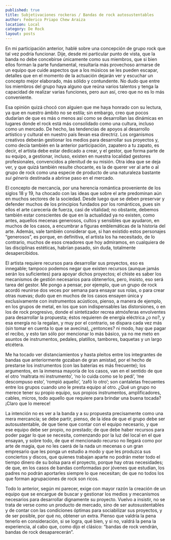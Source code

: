 ```yaml
---
published: true
title: Subjetivaciones rockeras / Bandas de rock autosustentables
author: Federico Priapo Chew Araiza
location: Local
category: De Rock
layout: posts
---
```


En mi participación anterior, hablé sobre una concepción de grupo rock que tal vez podría funcionar. Dije, desde mi particular punto de vista, que la banda no debe concebirse únicamente como sus miembros, que si bien ellos forman la parte fundamental, resultaría más provechoso armarse de un equipo que cuide aspectos que a los músicos se les pueden escapar, detalles que en el momento de la actuación dejarán ver y escuchar un concepto mejor elaborado, más sólido y contundente. No dudo que entre los miembros del grupo haya alguno que reúna varios talentos y tenga la capacidad de realizar varias funciones, pero aun así, creo que no es lo más conveniente.

Esa opinión quizá chocó con alguien que me haya honrado con su lectura, ya que en nuestro ámbito no se estila; sin embargo, creo que pocos dudarían de que es más o menos así como se desarrollan las dinámicas en lugares donde el rock está más consolidado como una cultura, incluso como un mercado. De hecho, las tendencias de apoyos al desarrollo artístico y cultural en nuestro país llevan esa directriz. Los organismos creativos deberán gestionar los medios para desarrollar sus proyectos y, como decía también en la anterior participación, zapatero a tu zapato, es decir, el artista debe estar dedicado a crear, y el gestor, que forma parte de su equipo, a gestionar, incluso, existen en nuestra localidad gestores profesionales, convencidos a plenitud de su misión. Otra idea que se deja ver, y que quizá también resulte chocante, es la de querer ver al arte o al grupo de rock como una especie de producto de una naturaleza bastante _sui géneris_ destinada a abrirse paso en el mercado.

El concepto de mercancía, por una herencia romántica proveniente de los siglos 18 y 19, ha chocado con las ideas que sobre el arte predominan aún en muchos sectores de la sociedad. Desde luego que se deben preservar y defender muchos de los principios fundados por los románticos, pues sin ellos el arte carecería de fuerza, casi de vitalidad; no obstante, debemos también estar conscientes de que en la actualidad ya no existen, como antes, aquellos mecenas generosos, cultos y sensibles que ayudaron, en muchos de los casos, a encumbrar a figuras emblemáticas de la historia del arte. Además, vale también considerar que, si han existido estos personajes “generosos”, es porque, en definitiva, el artista los ha necesitado, de lo contrario, muchos de esos creadores que hoy admiramos, en cualquiera de las disciplinas estéticas, habrían pasado, sin duda, totalmente desapercibidos.

El artista requiere recursos para desarrollar sus proyectos, eso es innegable; tampoco podemos negar que existen recursos (aunque jamás serán los suficientes) para apoyar dichos proyectos; el chiste es saber los mecanismos de gestión necesarios para obtenerlos, pero, insisto, eso será tarea del gestor. Me pongo a pensar, por ejemplo, que un grupo de rock acordó reunirse dos veces por semana para ensayar sus rolas, o para crear otras nuevas; dudo que en muchos de los casos ensayen única y exclusivamente con instrumentos acústicos, pienso, a manera de ejemplo, en los grupos de metal, en los que son indispensables las distorsiones, o en los de rock progresivo, donde el sintetizador recrea atmósferas envolventes para desarrollar la propuesta; éstos requieren de energía eléctrica ¿o no?, y esa energía no la regalan, y muy por el contrario, se dispara cada vez más (sin tomar en cuenta lo que se avecina), ¿entonces? ni modo, hay que pagar el recibo, y esto tan sólo por mencionar lo más básico, ya no me meto en asuntos de instrumentos, pedales, platillos, tambores, baquetas y un largo etcétera.

Me ha tocado ver distanciamientos y hasta pleitos entre los integrantes de bandas que anteriormente gozaban de gran amistad, por el hecho de prestarse los instrumentos (con las baterías es más frecuente); los argumentos, en la inmensa mayoría de los casos, van en el sentido de que el otro ‘maltrata mi instrumento’, ‘no lo cuida como se lo pedí’, ‘me descompuso esto’, ‘rompió aquello’, ‘zafó lo otro’; son cantaletas frecuentes entre los grupos cuando uno le presta equipo al otro. ¿Qué un grupo no merece tener su propio equipo, sus propios instrumentos, amplificadores, cables, micros, todo aquello que requiere para brindar una buena tocada? ¡Claro que lo merece!

La intención no es ver a la banda y a su propuesta precisamente como una mera mercancía; se debe partir, pienso, de la idea de que el grupo debe ser autosustentable, de que tiene que contar con el equipo necesario, y que ese equipo debe ser propio, no prestado; de que debe haber recursos para poder pagar lo que se necesita, comenzando por la luz del local en el que ensayan, y sobre todo, de que el mencionado recurso no llegará como por arte de magia, que no les caerá de la nada un mecenas o un gran empresario que les ponga un estudio a modo y que les produzca sus conciertos y discos, que quienes trabajan aparte no podrán meter todo el tiempo dinero de su bolsa para el proyecto, porque hay otras necesidades; de que, en los casos de bandas conformadas por jóvenes que estudian, los padres no podrán aportarles siempre lo que necesitan; de que no todos los que forman agrupaciones de rock son ricos.

Todo lo anterior, según mi parecer, exige con mayor razón la creación de un equipo que se encargue de buscar y gestionar los medios y mecanismos necesarios para desarrollar dignamente su proyecto. Vuelvo a insistir, no se trata de verse como un producto de mercado, sino de ser autosustentables y de contar con las condiciones óptimas para sociabilizar sus proyectos, y de ser posible, por qué no, obtener un extra. Pienso que valdría la pena tenerlo en consideración, si se logra, qué bien, y si no, valdrá la pena la experiencia, al cabo que, como dijo el clásico: “bandas de rock vendrán, bandas de rock desaparecerán”.
